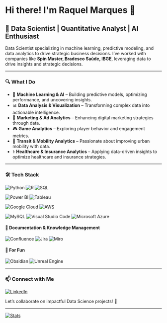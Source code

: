 # Hi there! I'm Raquel Marques 👋

## 🚀 Data Scientist | Quantitative Analyst | AI Enthusiast

Data Scientist specializing in machine learning, predictive modeling, and data analytics to drive strategic business decisions. 
I’ve worked with companies like **Spin Master, Bradesco Saúde, IBGE**, leveraging data to drive insights and strategic decisions.

---

### 🔍 What I Do
- 🧠 **Machine Learning & AI** – Building predictive models, optimizing performance, and uncovering insights.
- 📊 **Data Analysis & Visualization** – Transforming complex data into actionable intelligence.
- 🎯 **Marketing & Ad Analytics** – Enhancing digital marketing strategies through data.
- 🎮 **Game Analytics** – Exploring player behavior and engagement metrics.
- 🚆 **Transit & Mobility Analytics** – Passionate about improving urban mobility with data.
- ⚕️ **Healthcare & Insurance Analytics** – Applying data-driven insights to optimize healthcare and insurance strategies.

---

### 🛠️ Tech Stack
![Python](https://img.shields.io/badge/Python-3776AB?logo=python&logoColor=fff) ![R](https://img.shields.io/badge/R-%23276DC3.svg?logo=r&logoColor=white) ![SQL](https://img.shields.io/badge/SQL-4479A1?style=for-the-badge&logo=postgresql&logoColor=white)  

![Power BI](https://img.shields.io/badge/Power%20BI-F2C811?style=for-the-badge&logo=power%20bi&logoColor=black) ![Tableau](https://img.shields.io/badge/Tableau-E97627?style=for-the-badge&logo=tableau&logoColor=white)  

![Google Cloud](https://img.shields.io/badge/Google%20Cloud-%234285F4.svg?logo=google-cloud&logoColor=white) ![AWS](https://img.shields.io/badge/AWS-%23FF9900.svg?logo=amazon-web-services&logoColor=white) 


![MySQL](https://img.shields.io/badge/MySQL-4479A1?logo=mysql&logoColor=fff) ![Visual Studio Code](https://custom-icon-badges.demolab.com/badge/Visual%20Studio%20Code-0078d7.svg?logo=vsc&logoColor=white) ![Microsoft Azure](https://custom-icon-badges.demolab.com/badge/Microsoft%20Azure-0089D6?logo=msazure&logoColor=white)

#### 📝 Documentation & Knowledge Management
![Confluence](https://img.shields.io/badge/Confluence-172B4D?logo=confluence&logoColor=fff) ![Jira](https://img.shields.io/badge/Jira-0052CC?logo=jira&logoColor=fff) ![Miro](https://img.shields.io/badge/Miro-050038?logo=miro&logoColor=fff)


#### 🧸 For Fun
![Obsidian](https://img.shields.io/badge/Obsidian-%23483699.svg?&logo=obsidian&logoColor=white) ![Unreal Engine](https://img.shields.io/badge/Unreal%20Engine-%23313131.svg?logo=unrealengine&logoColor=white)

---

### 📫 Connect with Me
[![LinkedIn](https://custom-icon-badges.demolab.com/badge/LinkedIn-0A66C2?logo=linkedin-white&logoColor=fff)](https://www.linkedin.com/in/raquel-marques/)  

Let’s collaborate on impactful Data Science projects! 🚀

---

[![Stats](https://github-readme-stats.vercel.app/api/top-langs?username=RakellM&hide=dockerfile&theme=algolia&show_icons=true)](https://github.com/RakellM)


